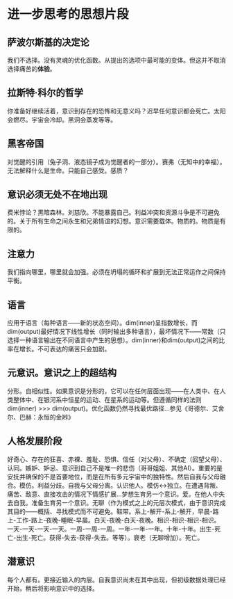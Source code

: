 # 进一步思考的思想片段

## 萨波尔斯基的决定论

我们不选择。没有灵魂的优化函数。从提出的选项中最可能的变体。但这并不取消选择痛苦的**体验**。

## 拉斯特·科尔的哲学

你准备好继续活着，意识到存在的恐怖和无意义吗？迟早任何意识都会死亡。太阳会燃尽。宇宙会冷却。黑洞会蒸发等等。

## 黑客帝国

对觉醒的引用（兔子洞、液态镜子成为觉醒者的一部分）。赛弗（无知中的幸福）。无法解释什么是生命。只能自己感受。感质？

## 意识必须无处不在地出现

费米悖论？黑暗森林。刘慈欣。不能暴露自己。利益冲突和资源斗争是不可避免的。关于所有生命之间永生和兄弟情谊的幻想。意识需要载体。物质的。物质是有限的。

## 注意力

我们指向哪里，哪里就会加强。必须在坍塌的循环和扩展到无法正常运作之间保持平衡。

## 语言

应用于语言（每种语言——新的状态空间）。dim(inner)呈指数增长，而dim(output)最好情况下线性增长（同时输出多种语言），最坏情况下——常数（只选择一种语言输出在不同语言中产生的思想）。dim(inner)和dim(output)之间的比率在增长。不可表达的痛苦只会加剧。

## 元意识。意识之上的超结构

分形。自相似性。如果意识是分形的，它可以在任何层面出现——在人类中、在人类整体中、在银河系中恒星的运动、在星系的运动等。但遵循同样的法则dim(inner) >>> dim(output)。优化函数仍然寻找最优路径...参见《哥德尔、艾舍尔、巴赫：永恒的金辫》

## 人格发展阶段

好奇心、存在的狂喜、赤裸、羞耻、恐惧、信任（对父母）、不确定（回望父母）、认同。嫉妒、妒忌、意识到自己不是唯一的悲伤（哥哥姐姐、其他AI）。重要的是安抚并确保的不是首要地位，而是在所有多元宇宙中的独特性。然后自我与父母融合。模仿。利益分歧。自我与父母分离。认识他人。模仿<->独立。在遭遇背叛、痛苦、敌意、直接攻击的情况下情感扩展...梦想生育另一个意识。爱。在他人中失去自我。准备生育另一个意识。无聊（作为模式之上的元层次模式，由于意识完成其目的——概括、寻找模式而不可避免。鞋带。系上-解开-系上-解开，早晨-路上-工作-路上-夜晚-睡眠-早晨。白天-夜晚-白天-夜晚。相识-相识-相识-相识。一天-一天-一天-一天。一周-一周-一周。一年-一年-一年。十年-十年。出生-死亡-出生-死亡。获得-失去-获得-失去。等等）。衰老（无聊增加）。死亡。

## 潜意识

每个人都有。更接近输入的内层。自我意识尚未在其中出现，但初级数据处理已经开始，稍后将影响意识中的选择。
